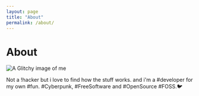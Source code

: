 ```yaml
---
layout: page
title: "About"
permalink: /about/
---
```


About
=====

![A Glitchy image of me](https://pbs.twimg.com/profile_images/1002546206302724096/sQ0uG4Th_400x400.jpg)

Not a !hacker but i love to find how the stuff works. and i'm a #developer for my own #fun. #Cyberpunk, #FreeSoftware and #OpenSource #FOSS.🐦

